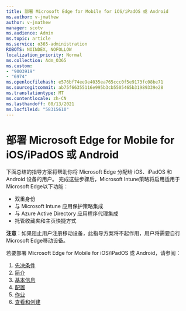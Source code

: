 ```yaml
---
title: 部署 Microsoft Edge for Mobile for iOS/iPadOS 或 Android
ms.author: v-jmathew
author: v-jmathew
manager: scotv
ms.audience: Admin
ms.topic: article
ms.service: o365-administration
ROBOTS: NOINDEX, NOFOLLOW
localization_priority: Normal
ms.collection: Adm_O365
ms.custom:
- "9003919"
- "6974"
ms.openlocfilehash: e576bf74ee9e4035ea765ccc0f5e9173fc08be71
ms.sourcegitcommit: ab75f66355116e995b3cb5505465b31989339e28
ms.translationtype: MT
ms.contentlocale: zh-CN
ms.lasthandoff: 08/13/2021
ms.locfileid: "58315610"
---
```

# <a name="deploy-microsoft-edge-for-mobile-for-iosipados-or-android"></a>部署 Microsoft Edge for Mobile for iOS/iPadOS 或 Android

下面总结的指导方案将帮助你将 Microsoft Edge 分配给 iOS、iPadOS 和 Android 设备的用户。 完成这些步骤后，Microsoft Intune策略将启用适用于Microsoft Edge以下功能：

- 双重身份
- 与 Microsoft Intune 应用保护策略集成
- 与 Azure Active Directory 应用程序代理集成
- 托管收藏夹和主页快捷方式

**注意**：如果阻止用户注册移动设备，此指导方案将不起作用，用户将需要自行Microsoft Edge移动设备。

若要部署 Microsoft Edge for Mobile for iOS/iPadOS 或 Android，请参阅：

1. [先决条件](https://go.microsoft.com/fwlink/?linkid=2133027)
2. [简介](https://go.microsoft.com/fwlink/?linkid=2133520)
3. [基本信息](https://go.microsoft.com/fwlink/?linkid=2133421)
4. [配置](https://go.microsoft.com/fwlink/?linkid=2133521)
5. [作业](https://go.microsoft.com/fwlink/?linkid=2132869)
6. [查看和创建](https://go.microsoft.com/fwlink/?linkid=2133522)
